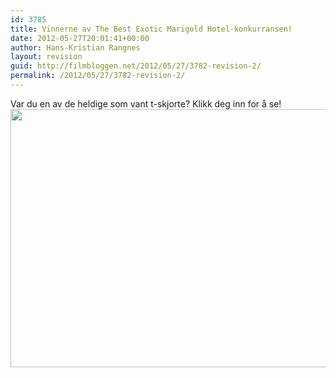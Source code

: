 ```yaml
---
id: 3785
title: Vinnerne av The Best Exotic Marigold Hotel-konkurransen!
date: 2012-05-27T20:01:41+00:00
author: Hans-Kristian Rangnes
layout: revision
guid: http://filmbloggen.net/2012/05/27/3782-revision-2/
permalink: /2012/05/27/3782-revision-2/
---
```

Var du en av de heldige som vant t-skjorte? Klikk deg inn for å se!  
<a href="http://filmbloggen.net/2012/05/22/vinn-t-skjorter-fra-the-best-exotic-marigold-hotel/img_8314-cr2/" rel="attachment wp-att-3657"><img class="alignnone size-large wp-image-3657" src="http://filmbloggen.net/wp-content/uploads//2012/05/the-best-exotic-620x413.jpg" alt="" width="620" height="413" /><br /> </a>